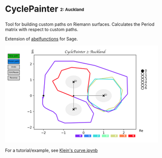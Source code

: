 # CyclePainter  <sub><sup><sub><sup>2: Auckland<sub><sup> <sub><sup>

Tool for building custom paths on Riemann surfaces. Calculates the Period matrix
with respect to custom paths.

Extension of [abelfunctions](https://github.com/abelfunctions/abelfunctions) for Sage.

![image ](example.png)

For a tutorial/example, see [Klein's curve.ipynb](Klein's%20curve.ipynb)
